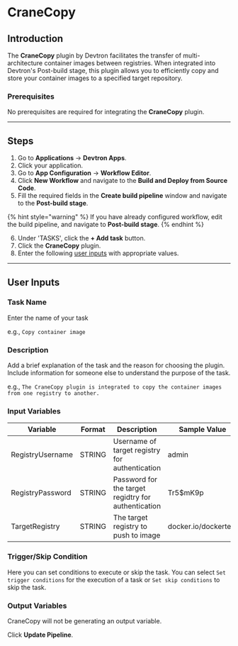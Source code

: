 # CraneCopy

## Introduction
The **CraneCopy** plugin by Devtron facilitates the transfer of multi-architecture container images between registries. When integrated into Devtron's Post-build stage, this plugin allows you to efficiently copy and store your container images to a specified target repository.

### Prerequisites
No prerequisites are required for integrating the **CraneCopy** plugin.

---

## Steps
1. Go to **Applications** → **Devtron Apps**.
2. Click your application.
3. Go to **App Configuration** → **Workflow Editor**.
4. Click **New Workflow** and navigate to the **Build and Deploy from Source Code**.
5. Fill the required fields in the **Create build pipeline** window and navigate to the **Post-build stage**.

{% hint style="warning" %}
If you have already configured workflow, edit the build pipeline, and navigate to **Post-build stage**.
{% endhint %}

6. Under 'TASKS', click the **+ Add task** button.
7. Click the **CraneCopy** plugin.
8. Enter the following [user inputs](#user-inputs) with appropriate values.

---

## User Inputs

### Task Name
Enter the name of your task

e.g., `Copy container image`

### Description
Add a brief explanation of the task and the reason for choosing the plugin. Include information for someone else to understand the purpose of the task.

e.g., `The CraneCopy plugin is integrated to copy the container images from one registry to another.`

### Input Variables

| Variable                 | Format       | Description | Sample Value |
| ------------------------ | ------------ | ----------- | ------------ |
|   RegistryUsername       |    STRING    | Username of target registry for authentication      |    admin                |
|   RegistryPassword       |    STRING    | Password for the target regidtry for authentication |    Tr5$mK9p             |
|   TargetRegistry         |    STRING    | The target registry to push to image                |    docker.io/dockertest | 


### Trigger/Skip Condition
Here you can set conditions to execute or skip the task. You can select `Set trigger conditions` for the execution of a task or `Set skip conditions` to skip the task.

### Output Variables
CraneCopy will not be generating an output variable.

Click **Update Pipeline**.



